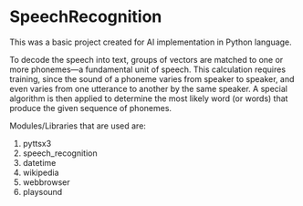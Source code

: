 # SpeechRecognition
This was a basic project created for AI implementation in Python language.

To decode the speech into text, groups of vectors are matched to one or more phonemes—a fundamental unit of speech. This calculation requires training, since the sound of a phoneme varies from speaker to speaker, and even varies from one utterance to another by the same speaker. A special algorithm is then applied to determine the most likely word (or words) that produce the given sequence of phonemes.

Modules/Libraries that are used are: 
1. pyttsx3
2. speech_recognition
3. datetime
4. wikipedia
5. webbrowser
6. playsound
